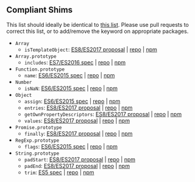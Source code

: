 ## Compliant Shims

This list should ideally be identical to [this list](https://www.npmjs.com/browse/keyword/"es-shim%20API"). Please use pull requests to correct this list, or to add/remove the keyword on appropriate packages.

- `Array`
  - `isTemplateObject`: [ES8/ES2017 proposal](https://github.com/tc39/proposal-array-is-template-object) | [repo](https://github.com/mikesamuel/is-template-object) | [npm](https://www.npmjs.com/package/is-template-object)
- `Array.prototype`
  - `includes`: [ES7/ES2016 spec](http://tc39.github.io/ecma262/#sec-array.prototype.includes) | [repo](https://github.com/ljharb/array-includes) | [npm](https://www.npmjs.com/package/array-includes)
- `Function.prototype`
  - `name`: [ES6/ES2015 spec](https://tc39.github.io/ecma262/#sec-built-in-function-objects) | [repo](https://github.com/ljharb/function.prototype.name) | [npm](https://www.npmjs.com/package/function.prototype.name)
- `Number`
  - `isNaN`: [ES6/ES2015 spec](http://www.ecma-international.org/ecma-262/6.0/#sec-number.isnan) | [repo](https://github.com/ljharb/is-nan) | [npm](https://www.npmjs.com/package/is-nan)
- `Object`
  - `assign`: [ES6/ES2015 spec](http://www.ecma-international.org/ecma-262/6.0/#sec-object.assign) | [repo](https://github.com/ljharb/object.assign) | [npm](https://www.npmjs.com/package/object.assign)
  - `entries`: [ES8/ES2017 proposal](https://github.com/ljharb/proposal-object-values-entries) | [repo](https://github.com/es-shims/Object.entries) | [npm](https://www.npmjs.com/package/object.entries)
  - `getOwnPropertyDescriptors`: [ES8/ES2017 proposal](https://github.com/tc39/proposal-object-getownpropertydescriptors) | [repo](https://github.com/ljharb/object.getownpropertydescriptors) | [npm](https://www.npmjs.com/package/object.getownpropertydescriptors)
  - `values`: [ES8/ES2017 proposal](https://github.com/ljharb/proposal-object-values-entries) | [repo](https://github.com/es-shims/Object.values) | [npm](https://www.npmjs.com/package/object.values)
- `Promise.prototype`
  - `finally`: [ES8/ES2017 proposal](https://github.com/tc39/proposal-promise-finally) | [repo](https://github.com/es-shims/Promise.prototype.finally) | [npm](https://www.npmjs.com/package/promise.prototype.finally)
- `RegExp.prototype`
  - `flags`: [ES6/ES2015 spec](http://www.ecma-international.org/ecma-262/6.0/#sec-get-regexp.prototype.flags) | [repo](https://github.com/es-shims/RegExp.prototype.flags) | [npm](https://www.npmjs.com/package/regexp.prototype.flags)
- `String.prototype`
  - `padStart`: [ES8/ES2017 proposal](https://github.com/tc39/proposal-string-pad-start-end) | [repo](https://github.com/es-shims/String.prototype.padStart) | [npm](https://www.npmjs.com/package/string.prototype.padstart)
  - `padEnd`: [ES8/ES2017 proposal](https://github.com/tc39/proposal-string-pad-start-end/) | [repo](https://github.com/es-shims/String.prototype.padEnd) | [npm](https://www.npmjs.com/package/string.prototype.padend)
  - `trim`: [ES5 spec](http://www.ecma-international.org/ecma-262/5.1/#sec-15.5.4.20) | [repo](https://github.com/es-shims/String.prototype.trim) | [npm](https://www.npmjs.com/package/string.prototype.trim)
